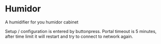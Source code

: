 # Humidor
A humidifier for you humidor cabinet

Setup / configuration is entered by buttonpress.
Portal timeout is 5 minutes, after time limit it will restart and try to connect to network again.
